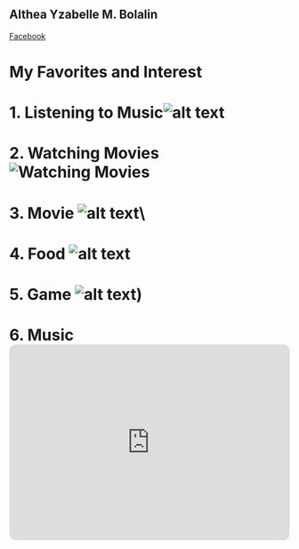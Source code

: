 ## Althea Yzabelle M. Bolalin

[Facebook](https://www.facebook.com/profile.php?id=100077729217242&sk=about)

# My Favorites and Interest

# 1. Listening to Music![alt text](https://i.pinimg.com/564x/01/f7/dc/01f7dc7f2debfb2ecc8416a3b74f286f.jpg)

# 2. Watching Movies![Watching Movies](https://i.pinimg.com/564x/f7/f5/61/f7f561204ee784e81a7bb4ab661a47ed.jpg)

# 3. Movie ![alt text](https://i.pinimg.com/564x/ff/5a/a4/ff5aa4218c176a962a163fd8b1fcc058.jpg)\

# 4. Food ![alt text](https://i.pinimg.com/564x/6e/c0/47/6ec047c4a687698f066fbad72d571391.jpg)

# 5. Game ![alt text](https://i.pinimg.com/564x/82/23/36/822336fff205caae3c2caca3f18814eb.jpg))

# 6. Music <iframe style="border-radius:12px" src="https://open.spotify.com/embed/playlist/0714e7e6oMleX6iyLR1LZy?utm_source=generator" width="100%" height="352" frameBorder="0" allowfullscreen="" allow="autoplay; clipboard-write; encrypted-media; fullscreen; picture-in-picture" loading="lazy"></iframe>
